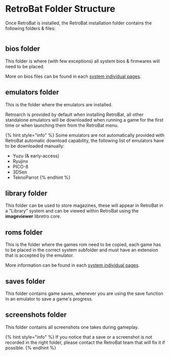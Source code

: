 # RetroBat Folder Structure

Once RetroBat is installed, the RetroBat installation folder contains the following folders & files:

<figure><img src="https://i.imgur.com/MwQl2t9.png" alt=""><figcaption></figcaption></figure>

## bios folder

This folder is where (with few exceptions) all system bios & firmwares will need to be placed.

More on bios files can be found in each [system individual pages](../supported-game-systems/).



## emulators folder

This is the folder where the emulators are installed.

Retroarch is provided by default when installing RetroBat, all other standalone emulators will be downloaded when running a game for the first time or when launching them from the RetroBat menu.

{% hint style="info" %}
Some emulators are not automatically provided with RetroBat automatic download capability, the following list of emulators have to be downloaded manually:

* Yuzu (& early-access)
* Ryujinx
* PICO-8
* 3DSen
* TeknoParrot
{% endhint %}

## library folder

This folder can be used to store magazines, these will appear in RetroBat in a "Library" system and can be viewed within RetroBat using the **imageviewer** libretro core.

## roms folder

This is the folder where the games rom need to be copied, each game has to be placed in the correct system subfolder and must have an extension that is accepted by the emulator.

More information can be found in each [system individual pages](../supported-game-systems/).

## saves folder

This folder contains game saves, whenever you are using the save function in an emulator to save a game's progress.

## screenshots folder

This folder contains all screenshots one takes during gameplay.



{% hint style="info" %}
If you notice that a save or a screenshot is not recorded in the right folder, please contact the RetroBat team that will fix it if possible.
{% endhint %}
